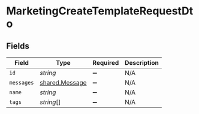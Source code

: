 # MarketingCreateTemplateRequestDto


## Fields

| Field                                            | Type                                             | Required                                         | Description                                      |
| ------------------------------------------------ | ------------------------------------------------ | ------------------------------------------------ | ------------------------------------------------ |
| `id`                                             | *string*                                         | :heavy_minus_sign:                               | N/A                                              |
| `messages`                                       | [shared.Message](../../models/shared/message.md) | :heavy_minus_sign:                               | N/A                                              |
| `name`                                           | *string*                                         | :heavy_minus_sign:                               | N/A                                              |
| `tags`                                           | *string*[]                                       | :heavy_minus_sign:                               | N/A                                              |